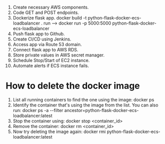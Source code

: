 1. Create necessary AWS components.
2. Code GET and POST endpoints.
3. Dockerize flask app. docker build -t python-flask-docker-ecs-loadbalancer .
   run --> docker run -p 5000:5000 python-flask-docker-ecs-loadbalancer
4. Push flask app to Github.
5. Create CI/CD using Jenkins.
6. Access app via Route 53 domain.
7. Connect flask app to AWS RDS.
8. Store private values in AWS secret manager.
9. Schedule Stop/Start of EC2 instance.
10. Automate alerts if ECS instance fails.

# How to delete the docker image

1. List all running containers to find the one using the image:
   docker ps
2. Identify the container that's using the image from the list. You can also run:
   docker ps -a --filter ancestor=python-flask-docker-ecs-loadbalancer:latest
3. Stop the container using:
   docker stop <container_id>
4. Remove the container:
   docker rm <container_id>
5. Now try deleting the image again:
   docker rmi python-flask-docker-ecs-loadbalancer:latest
